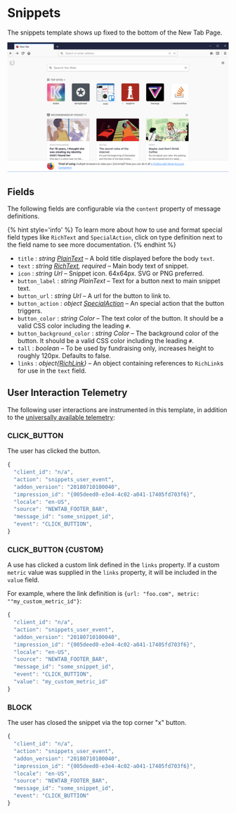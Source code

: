 # Snippets

The snippets template shows up fixed to the bottom of the New Tab Page.

![Screenshot of the new tab page snippet](../assets/snippet-example.png)

## Fields

The following fields are configurable via the `content` property of message definitions.

{% hint style='info' %}
To learn more about how to use and format special field types like `RichText` and `SpecialAction`, click on type definition next to the field name to see more documentation.
{% endhint %}

* `title` : *string [PlainText](../api/template-fields.md#plaintext)* – A bold title displayed before the body `text`.
* `text` : *string [RichText](../api/template-fields.md#richtext-and-richlink), required* – Main body text of snippet.
* `icon` : *string Url* – Snippet icon. 64x64px. SVG or PNG preferred.
* `button_label` : *string PlainText* – Text for a button next to main snippet text.
* `button_url` : *string Url* – A url for the button to link to.
* `button_action` : *object [SpecialAction](../api/special-actions.md)* – An special action that the button triggers.
* `button_color` : *string Color* – The text color of the button. It should be a valid CSS color including the leading `#`.
* `button_background_color` : *string Color* – The background color of the button. It should be a valid CSS color including the leading `#`.
* `tall` : *boolean* – To be used by fundraising only, increases height to roughly 120px. Defaults to false.
* `links` : *object{[RichLink](../api/template-fields.md#richtext-and-richlink)}* – An object containing references to `RichLink`s for use in the `text` field.

## User Interaction Telemetry

The following user interactions are instrumented in this template, in addition to the [universally available telemetry](../data/telemetry.md):

### CLICK_BUTTON

The user has clicked the button.

```js
{
  "client_id": "n/a",
  "action": "snippets_user_event",
  "addon_version": "20180710100040",
  "impression_id": "{005deed0-e3e4-4c02-a041-17405fd703f6}",
  "locale": "en-US",
  "source": "NEWTAB_FOOTER_BAR",
  "message_id": "some_snippet_id",
  "event": "CLICK_BUTTION",
}
```

### CLICK_BUTTON {CUSTOM}

A use has clicked a custom link defined in the `links` property. If a custom `metric` value was supplied in the `links` property, it will be included in the `value` field.

For example, where the link definition is `{url: "foo.com", metric: ""my_custom_metric_id"}`:

```js
{
  "client_id": "n/a",
  "action": "snippets_user_event",
  "addon_version": "20180710100040",
  "impression_id": "{005deed0-e3e4-4c02-a041-17405fd703f6}",
  "locale": "en-US",
  "source": "NEWTAB_FOOTER_BAR",
  "message_id": "some_snippet_id",
  "event": "CLICK_BUTTION",
  "value": "my_custom_metric_id"
}
```

### BLOCK

The user has closed the snippet via the top corner "x" button.

```js
{
  "client_id": "n/a",
  "action": "snippets_user_event",
  "addon_version": "20180710100040",
  "impression_id": "{005deed0-e3e4-4c02-a041-17405fd703f6}",
  "locale": "en-US",
  "source": "NEWTAB_FOOTER_BAR",
  "message_id": "some_snippet_id",
  "event": "CLICK_BUTTION"
}
```
